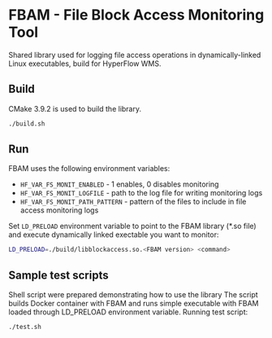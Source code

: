 # FBAM - File Block Access Monitoring Tool

Shared library used for logging file access operations in dynamically-linked Linux executables, build for HyperFlow WMS.

## Build

CMake 3.9.2 is used to build the library.

```bash
./build.sh
```

## Run
FBAM uses the following environment variables:
- ```HF_VAR_FS_MONIT_ENABLED``` - 1 enables, 0 disables monitoring
- ```HF_VAR_FS_MONIT_LOGFILE``` - path to the log file for writing monitoring logs
- ```HF_VAR_FS_MONIT_PATH_PATTERN``` - pattern of the files to include in file access monitoring logs

Set ```LD_PRELOAD``` environment variable to point to the FBAM library (*.so file) and execute dynamically linked exectable you want to monitor:

```bash
LD_PRELOAD=./build/libblockaccess.so.<FBAM version> <command>
```

## Sample test scripts

Shell script were prepared demonstrating how to use the library
The script builds Docker container with FBAM and runs simple executable with FBAM loaded through LD_PRELOAD environment variable.
Running test script:
```bash
./test.sh
```


